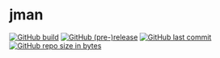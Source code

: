 # jman

[![GitHub build](https://github.com/ikimol/jman/actions/workflows/cmake.yml/badge.svg?branch=master)](https://github.com/ikimol/jman/actions/workflows/cmake.yml)
[![GitHub (pre-)release](https://img.shields.io/github/release/ikimol/jman/all.svg?label=version)](https://github.com/ikimol/jman/releases/latest)
[![GitHub last commit](https://img.shields.io/github/last-commit/ikimol/jman.svg)](https://github.com/ikimol/jman/commits/)
[![GitHub repo size in bytes](https://img.shields.io/github/repo-size/ikimol/jman.svg)](https://github.com/ikimol/jman)
